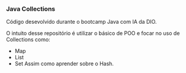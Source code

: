### Java Collections

Código desevolvido durante o bootcamp Java com IA da DIO.

O intuito desse repositório é utilizar o básico de POO e focar no uso de Collections como:
* Map
* List
* Set
Assim como aprender sobre o Hash.
